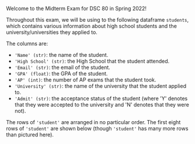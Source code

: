 Welcome to the Midterm Exam for DSC 80 in Spring 2022!

Throughout this exam, we will be using to the following dataframe `students`, which contains various information about high school students and the university/universities they applied to.

The columns are:

 - `'Name' (str)`: the name of the student.
 - `'High School' (str)`: the High School that the student attended.
 - `'Email' (str)`: the email of the student.
 - `'GPA' (float)`: the GPA of the student.
 - `'AP' (int)`: the number of AP exams that the student took.
 - `'University' (str)`: the name of the university that the student applied to.
 - `'Admit' (str)`: the acceptance status of the student (where 'Y' denotes that they were accepted to the university and 'N' denotes that they were not).

 The rows of `'student'` are arranged in no particular order. The first eight rows of `'student'` are shown below (though `'student'` has many more rows than pictured here).